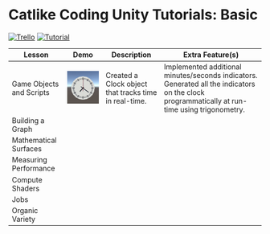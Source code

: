 # Catlike Coding Unity Tutorials: Basic

[![Trello](https://img.shields.io/badge/Trello-blue?logo=trello&style=falt-square)](https://trello.com/b/jdVuT0J1)
[![Tutorial](https://img.shields.io/badge/Tutorial-green?logo=unity&style=falt-square)](https://catlikecoding.com/unity/tutorials/basics/)

| Lesson | Demo | Description | Extra Feature(s) |
|--------|------|-------------|------------------|
| Game Objects and Scripts | <img src="https://github.com/sunghogo/CLC-Basics/blob/main/Demos/Clock.gif?raw=true" width="300" /> | Created a Clock object that tracks time in real-time. | Implemented additional minutes/seconds indicators. Generated all the indicators on the clock programmatically at run-time using trigonometry. |
| Building a Graph         |
| Mathematical Surfaces    |
| Measuring Performance    |
| Compute Shaders          |          
| Jobs                     |
| Organic Variety          |
